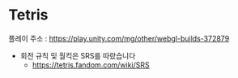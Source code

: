 # Tetris

플레이 주소 : https://play.unity.com/mg/other/webgl-builds-372879

- 회전 규칙 및 월킥은 SRS를 따랐습니다
  - https://tetris.fandom.com/wiki/SRS

